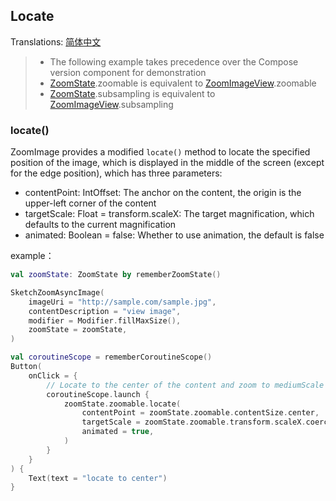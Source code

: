 ## Locate

Translations: [简体中文](locate_zh.md)

> * The following example takes precedence over the Compose version component for demonstration
> * [ZoomState].zoomable is equivalent to [ZoomImageView].zoomable
> * [ZoomState].subsampling is equivalent to [ZoomImageView].subsampling

### locate()

ZoomImage provides a modified `locate()` method to locate the specified position of the image,
which is displayed in the middle of the screen (except for the edge position), which has three
parameters:

* contentPoint: IntOffset: The anchor on the content, the origin is the upper-left corner of the
  content
* targetScale: Float = transform.scaleX: The target magnification, which defaults to the current
  magnification
* animated: Boolean = false: Whether to use animation, the default is false

example：

```kotlin
val zoomState: ZoomState by rememberZoomState()

SketchZoomAsyncImage(
    imageUri = "http://sample.com/sample.jpg",
    contentDescription = "view image",
    modifier = Modifier.fillMaxSize(),
    zoomState = zoomState,
)

val coroutineScope = rememberCoroutineScope()
Button(
    onClick = {
        // Locate to the center of the content and zoom to mediumScale if the current zoom factor is less than MediumScale
        coroutineScope.launch {
            zoomState.zoomable.locate(
                contentPoint = zoomState.zoomable.contentSize.center,
                targetScale = zoomState.zoomable.transform.scaleX.coerceAtLeast(zoomState.zoomable.mediumScale),
                animated = true,
            )
        }
    }
) {
    Text(text = "locate to center")
}
```

[ZoomImageView]: ../../zoomimage-view/src/main/java/com/github/panpf/zoomimage/ZoomImageView.kt

[ZoomImage]: ../../zoomimage-compose/src/commonMain/kotlin/com/github/panpf/zoomimage/ZoomImage.kt

[ZoomState]: ../../zoomimage-compose/src/commonMain/kotlin/com/github/panpf/zoomimage/compose/ZoomState.kt